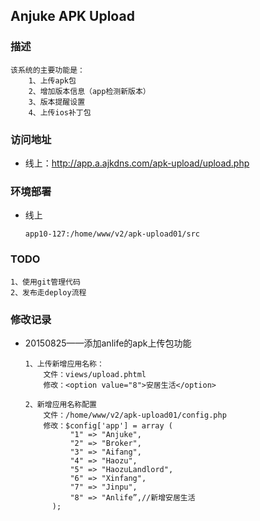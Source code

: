 ## Anjuke APK Upload

### 描述
```
该系统的主要功能是：
	1、上传apk包
	2、增加版本信息（app检测新版本）
	3、版本提醒设置
	4、上传ios补丁包
```

### 访问地址
* 线上：http://app.a.ajkdns.com/apk-upload/upload.php

### 环境部署
* 线上
    ```
    app10-127:/home/www/v2/apk-upload01/src
    ```

### TODO
```
1、使用git管理代码
2、发布走deploy流程
```

### 修改记录
* 20150825——添加anlife的apk上传包功能

    ```
    1、上传新增应用名称：
    	文件：views/upload.phtml
    	修改：<option value="8">安居生活</option>

    2、新增应用名称配置
    	文件：/home/www/v2/apk-upload01/config.php
    	修改：$config['app'] = array (
              "1" => "Anjuke",
              "2" => "Broker",
              "3" => "Aifang",
              "4" => "Haozu",
              "5" => "HaozuLandlord",
              "6" => "Xinfang",
              "7" => "Jinpu",
              "8" => "Anlife”,//新增安居生活
          );
    ```